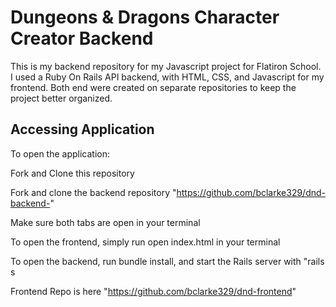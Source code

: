 Dungeons & Dragons Character Creator Backend
========

This is my backend repository for my Javascript project for Flatiron School.
I used a Ruby On Rails API backend, with HTML, CSS, and Javascript for my frontend. 
Both end were created on separate repositories to keep the project better organized.

Accessing Application
-----------
To open the application:

Fork and Clone this repository

Fork and clone the backend repository "https://github.com/bclarke329/dnd-backend-"

Make sure both tabs are open in your terminal

To open the frontend, simply run open index.html in your terminal

To open the backend, run bundle install, and start the Rails server with "rails s

Frontend Repo is here "https://github.com/bclarke329/dnd-frontend"